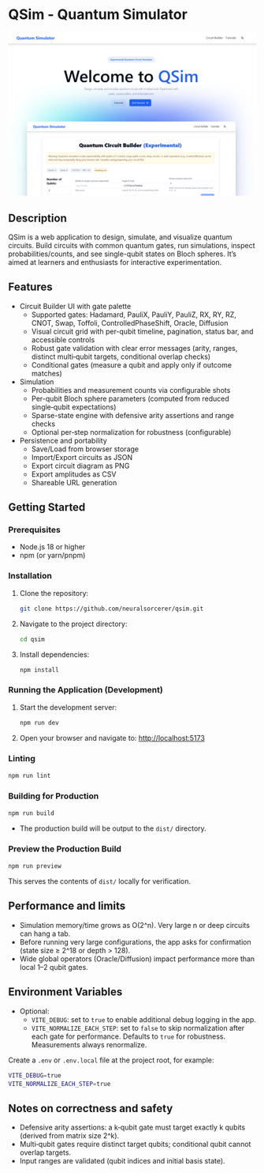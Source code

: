 # QSim - Quantum Simulator

![Homepage](.github/screenshots/homepage.png)

## Description

QSim is a web application to design, simulate, and visualize quantum circuits. Build circuits with common quantum gates, run simulations, inspect probabilities/counts, and see single-qubit states on Bloch spheres. It’s aimed at learners and enthusiasts for interactive experimentation.

## Features

- Circuit Builder UI with gate palette
  - Supported gates: Hadamard, PauliX, PauliY, PauliZ, RX, RY, RZ, CNOT, Swap, Toffoli, ControlledPhaseShift, Oracle, Diffusion
  - Visual circuit grid with per-qubit timeline, pagination, status bar, and accessible controls
  - Robust gate validation with clear error messages (arity, ranges, distinct multi‑qubit targets, conditional overlap checks)
  - Conditional gates (measure a qubit and apply only if outcome matches)
- Simulation
  - Probabilities and measurement counts via configurable shots
  - Per-qubit Bloch sphere parameters (computed from reduced single‑qubit expectations)
  - Sparse-state engine with defensive arity assertions and range checks
  - Optional per‑step normalization for robustness (configurable)
- Persistence and portability
  - Save/Load from browser storage
  - Import/Export circuits as JSON
  - Export circuit diagram as PNG
  - Export amplitudes as CSV
  - Shareable URL generation

## Getting Started

### Prerequisites

- Node.js 18 or higher
- npm (or yarn/pnpm)

### Installation

1. Clone the repository:

   ```bash
   git clone https://github.com/neuralsorcerer/qsim.git
   ```

2. Navigate to the project directory:

   ```bash
   cd qsim
   ```

3. Install dependencies:

   ```bash
   npm install
   ```

### Running the Application (Development)

1. Start the development server:

   ```bash
   npm run dev
   ```

2. Open your browser and navigate to: [http://localhost:5173](http://localhost:5173)

### Linting

```bash
npm run lint
```

### Building for Production

```bash
npm run build
```

- The production build will be output to the `dist/` directory.

### Preview the Production Build

```bash
npm run preview
```

This serves the contents of `dist/` locally for verification.

## Performance and limits

- Simulation memory/time grows as O(2^n). Very large n or deep circuits can hang a tab.
- Before running very large configurations, the app asks for confirmation (state size ≥ 2^18 or depth > 128).
- Wide global operators (Oracle/Diffusion) impact performance more than local 1–2 qubit gates.

## Environment Variables

- Optional:
  - `VITE_DEBUG`: set to `true` to enable additional debug logging in the app.
  - `VITE_NORMALIZE_EACH_STEP`: set to `false` to skip normalization after each gate for performance. Defaults to `true` for robustness. Measurements always renormalize.

Create a `.env` or `.env.local` file at the project root, for example:

```bash
VITE_DEBUG=true
VITE_NORMALIZE_EACH_STEP=true
```

## Notes on correctness and safety

- Defensive arity assertions: a k‑qubit gate must target exactly k qubits (derived from matrix size 2^k).
- Multi‑qubit gates require distinct target qubits; conditional qubit cannot overlap targets.
- Input ranges are validated (qubit indices and initial basis state).
